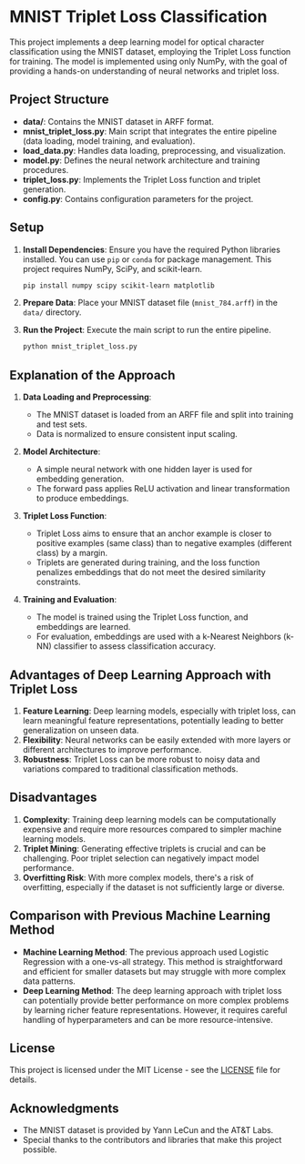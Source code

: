 # MNIST Triplet Loss Classification

This project implements a deep learning model for optical character classification using the MNIST dataset, employing the Triplet Loss function for training. The model is implemented using only NumPy, with the goal of providing a hands-on understanding of neural networks and triplet loss.

## Project Structure

- **data/**: Contains the MNIST dataset in ARFF format.
- **mnist_triplet_loss.py**: Main script that integrates the entire pipeline (data loading, model training, and evaluation).
- **load_data.py**: Handles data loading, preprocessing, and visualization.
- **model.py**: Defines the neural network architecture and training procedures.
- **triplet_loss.py**: Implements the Triplet Loss function and triplet generation.
- **config.py**: Contains configuration parameters for the project.

## Setup

1. **Install Dependencies**: Ensure you have the required Python libraries installed. You can use `pip` or `conda` for package management. This project requires NumPy, SciPy, and scikit-learn.

    ```bash
    pip install numpy scipy scikit-learn matplotlib
    ```

2. **Prepare Data**: Place your MNIST dataset file (`mnist_784.arff`) in the `data/` directory.

3. **Run the Project**: Execute the main script to run the entire pipeline.

    ```bash
    python mnist_triplet_loss.py
    ```

## Explanation of the Approach

1. **Data Loading and Preprocessing**:
   - The MNIST dataset is loaded from an ARFF file and split into training and test sets.
   - Data is normalized to ensure consistent input scaling.

2. **Model Architecture**:
   - A simple neural network with one hidden layer is used for embedding generation.
   - The forward pass applies ReLU activation and linear transformation to produce embeddings.

3. **Triplet Loss Function**:
   - Triplet Loss aims to ensure that an anchor example is closer to positive examples (same class) than to negative examples (different class) by a margin.
   - Triplets are generated during training, and the loss function penalizes embeddings that do not meet the desired similarity constraints.

4. **Training and Evaluation**:
   - The model is trained using the Triplet Loss function, and embeddings are learned.
   - For evaluation, embeddings are used with a k-Nearest Neighbors (k-NN) classifier to assess classification accuracy.

## Advantages of Deep Learning Approach with Triplet Loss

1. **Feature Learning**: Deep learning models, especially with triplet loss, can learn meaningful feature representations, potentially leading to better generalization on unseen data.
2. **Flexibility**: Neural networks can be easily extended with more layers or different architectures to improve performance.
3. **Robustness**: Triplet Loss can be more robust to noisy data and variations compared to traditional classification methods.

## Disadvantages

1. **Complexity**: Training deep learning models can be computationally expensive and require more resources compared to simpler machine learning models.
2. **Triplet Mining**: Generating effective triplets is crucial and can be challenging. Poor triplet selection can negatively impact model performance.
3. **Overfitting Risk**: With more complex models, there's a risk of overfitting, especially if the dataset is not sufficiently large or diverse.

## Comparison with Previous Machine Learning Method

- **Machine Learning Method**: The previous approach used Logistic Regression with a one-vs-all strategy. This method is straightforward and efficient for smaller datasets but may struggle with more complex data patterns.
- **Deep Learning Method**: The deep learning approach with triplet loss can potentially provide better performance on more complex problems by learning richer feature representations. However, it requires careful handling of hyperparameters and can be more resource-intensive.

## License

This project is licensed under the MIT License - see the [LICENSE](LICENSE) file for details.

## Acknowledgments

- The MNIST dataset is provided by Yann LeCun and the AT&T Labs.
- Special thanks to the contributors and libraries that make this project possible.
